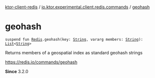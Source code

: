 [ktor-client-redis](../index.md) / [io.ktor.experimental.client.redis.commands](index.md) / [geohash](./geohash.md)

# geohash

`suspend fun `[`Redis`](../io.ktor.experimental.client.redis/-redis/index.md)`.geohash(key: `[`String`](https://kotlinlang.org/api/latest/jvm/stdlib/kotlin/-string/index.html)`, vararg members: `[`String`](https://kotlinlang.org/api/latest/jvm/stdlib/kotlin/-string/index.html)`): `[`List`](https://kotlinlang.org/api/latest/jvm/stdlib/kotlin.collections/-list/index.html)`<`[`String`](https://kotlinlang.org/api/latest/jvm/stdlib/kotlin/-string/index.html)`>`

Returns members of a geospatial index as standard geohash strings

https://redis.io/commands/geohash

**Since**
3.2.0

